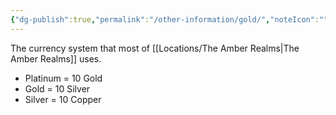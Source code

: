 ```yaml
---
{"dg-publish":true,"permalink":"/other-information/gold/","noteIcon":""}
---
```


The currency system that most of [[Locations/The Amber Realms\|The Amber Realms]] uses. 
- Platinum = 10 Gold
- Gold = 10 Silver 
- Silver = 10 Copper